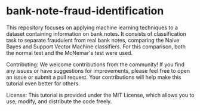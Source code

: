 # bank-note-fraud-identification

This repository focuses on applying machine learning techniques to a dataset containing information on bank notes. It consists of classification task to separate fraudulent from real bank notes, comparing the Naive Bayes and Support Vector Machine classifiers. For this comparison, both the normal test and the McNemar's test were used. 

Contributing: We welcome contributions from the community! If you find any issues or have suggestions for improvements, please feel free to open an issue or submit a pull request. Your contributions will help make this tutorial even better for others.

License: This tutorial is provided under the MIT License, which allows you to use, modify, and distribute the code freely.
